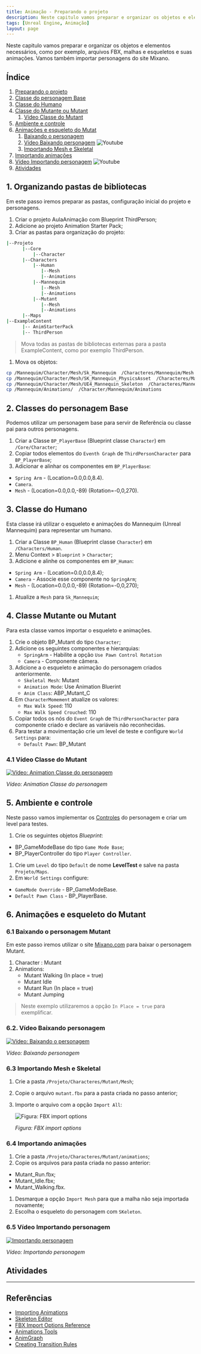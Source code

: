 ```yaml
---
title: Animação - Preparando o projeto
description: Neste capitulo vamos preparar e organizar os objetos e elementos necessários, como por exemplo, arquivos FBX, malhas e esqueletos e suas animações. Vamos também importar personagens do site Mixano.
tags: [Unreal Engine, Animação]
layout: page
---
```


Neste capitulo vamos preparar e organizar os objetos e elementos necessários, como por exemplo, arquivos FBX, malhas e esqueletos e suas animações. Vamos também importar personagens do site Mixano.


## Índice
1. [Preparando o projeto](#1)
1. [Classe do personagem Base](#2)
1. [Classe do Humano](#3)
1. [Classe do Mutante ou Mutant](#4)
    1. [Vídeo Classe do Mutant](#4.1)
2. [Ambiente e controle](#5)    
2. [Animações e esqueleto do Mutat](#6)    
    1. [Baixando o personagem](#6.1)
    1. [Vídeo Baixando personagem](#6.2)  ![Youtube](https://icons.iconarchive.com/icons/iconsmind/outline/16/Youtube-icon.png)
    1. [Importando Mesh e Skeletal](#4)
5. [Importando animações](#5)
6. [Vídeo Importando personagem](#6)  ![Youtube](https://icons.iconarchive.com/icons/iconsmind/outline/16/Youtube-icon.png)
7. [Atividades](#7-atividades)

<a name="1"></a>
## 1. Organizando pastas de bibliotecas
Em este passo iremos preparar as pastas, configuração inicial do projeto e personagens.

1. Criar o projeto AulaAnimação com Blueprint ThirdPerson;
1. Adicione ao projeto Animation Starter Pack;
1. Criar as pastas para organização do projeto:
```bash
|--Projeto
      |--Core
          |--Character
      |--Characters
          |--Human
             |--Mesh
             |--Animations                
          |--Mannequim
             |--Mesh
             |--Animations          
          |--Mutant
             |--Mesh
             |--Animations
      |--Maps               
|--ExampleContent
      |-- AnimStarterPack
      |-- ThirdPerson      
```
> Mova todas as pastas de bibliotecas externas para a pasta ExampleContent, como por exemplo ThirdPerson.

1.  Mova os objetos:
```bash    
cp /Mannequim/Character/Mesh/Sk_Mannequim  /Characteres/Mannequim/Mesh
cp /Mannequim/Character/Mesh/SK_Mannequin_PhysicsAsset  /Characteres/Mannequim/Mesh
cp /Mannequim/Character/Mesh/UE4_Mannequin_Skeleton  /Characteres/Mannequim/Mesh
cp /Mannequim/Animations/  /Character/Mannequim/Animations
 ```

<a name="2"></a>
## 2. Classes do personagem Base
Podemos utilizar um personagem base para servir de Referência ou classe pai para outros personagens.

1. Criar a Classe `BP_PlayerBase` (Blueprint classe `Character`) em `/Core/Character`;
1. Copiar todos elementos do `Eventh Graph` de `ThirdPersonCharacter` para `BP_PlayerBase`;
1. Adicionar e alinhar os componentes em `BP_PlayerBase`:
 - `Spring Arm` - (Location=0.0,0.0,8.4).
 - `Camera`.
 - `Mesh` - (Location=0.0,0.0,-89) (Rotation=-0,0,270).

<a name="3"></a>
## 3. Classe do Humano
Esta classe irá utilizar o esqueleto e animações do Mannequim (Unreal Mannequim) para representar um humano.
1. Criar a Classe `BP_Human` (Blueprint classe `Character`) em `/Characters/Human`.
  1. Menu Context > `Blueprint` > `Character`;
1. Adicione e alinhe os componentes em `BP_Human`:
  - `Spring Arm` - (Location=0.0,0.0,8.4);
  - `Camera` - Associe esse componente no `SpringArm`;
  - `Mesh` - (Location=0.0,0.0,-89) (Rotation=-0,0,270);
1. Atualize a `Mesh` para `Sk_Mannequim`;

<a name="4"></a>
## 4. Classe Mutante ou  Mutant
Para esta classe vamos importar o esqueleto e animações.
1. Crie o objeto BP_Mutant do tipo `Character`;
1. Adicione os seguintes componentes e hierarquias:
   - `SpringArm` - Habilite a opção `Use Pawn Control Rotation`
   - `Camera` - Componente câmera.
1. Adicione a o esqueleto e animação do personagem criados anteriormente.
   - `Skeletal Mesh`: Mutant  
   - `Animation Mode`: Use Animation Bluerint
   - `Anim Class`: ABP_Mutant_C
1. Em `CharacterMomement` atualize os valores:
   - `Max Walk Speed`: 110
   - `Max Walk Speed Crouched`: 110
1. Copiar todos os nós do `Event Graph` de `ThirdPersonCharacter` para componente criado e declare as variáveis não reconhecidas.
1. Para testar a movimentação crie um level de teste e configure `World Settings` para:
   - `Default Pawn`: BP_Mutant

<a name="4.1"></a>
### 4.1 Vídeo Classe do Mutant
[![Vídeo: Animation Classe do personagem](http://img.youtube.com/vi/obLJb4RBySA/0.jpg)](https://youtu.be/obLJb4RBySA "Aula 06")

*Vídeo: Animation Classe do personagem*

<a name="5"></a>
## 5. Ambiente e controle
Neste passo vamos implementar os [Controles](http://cafegeek.eti.br/unreal-engine/unreal_engine_gameinstance_state_mode.html) do personagem e criar um level para testes.
1. Crie os seguintes objetos *Blueprint*:
 - BP_GameModeBase do tipo `Game Mode Base`;
 - BP_PlayerController do tipo `Player Controller`.
1. Crie um `Level` do tipo `Default` de nome **LevelTest** e salve na pasta `Projeto/Maps`.
1. Em `World Settings` configure:
 - `GameMode Override` - BP_GameModeBase.
 - `Default Pawn Class` - BP_PlayerBase.

<a name="6"></a>
## 6. Animações e esqueleto do Mutant

<a name="6.1"></a>
### 6.1 Baixando o personagem Mutant
Em este passo iremos utilizar o site [Mixano.com](https://www.mixamo.com/) para baixar o personagem Mutant.  
1. Character : Mutant
1. Animations:
   - Mutant Walking (In place = true)
   - Mutant Idle
   - Mutant Run (In place = true)
   - Mutant Jumping

> Neste exemplo utilizaremos a opção `In Place = true` para exemplificar.  

<a name="6.2"></a>
### 6.2. Vídeo Baixando personagem
[![Vídeo: Baixando o personagem](http://img.youtube.com/vi/G7c8DMdrsGY/0.jpg)](https://youtu.be/G7c8DMdrsGY "Aula 02")

*Vídeo: Baixando personagem*

<a name="6.3"></a>
### 6.3 Importando Mesh e Skeletal
1. Crie a pasta `/Projeto/Characteres/Mutant/Mesh`;
1. Copie o arquivo `mutant.fbx` para a pasta criada no passo anterior;
1. Importe o arquivo com a opção `Import All`:

   ![Figura: FBX import options](imagens/animacao/unreal_engine_fbx_import_options.jpg)

   *Figura: FBX import options*

<a name="6.4"></a>
### 6.4 Importando animações
1. Crie a pasta `/Projeto/Characteres/Mutant/animations`;
1. Copie os arquivos para pasta criada no passo anterior:
 - Mutant_Run.fbx;
 - Mutant_Idle.fbx;
 - Mutant_Walking.fbx.
1. Desmarque a opção `Import Mesh` para que a malha não seja importada novamente;
1. Escolha o esqueleto do personagem com `SKeleton`.

<a name="6.5"></a>
### 6.5 Vídeo Importando personagem
[![Importando personagem](http://img.youtube.com/vi/6ZLatHfD7P8/0.jpg)](https://youtu.be/6ZLatHfD7P8 "Aula 03")

*Vídeo: Importando personagem*


## Atividades

***

## Referências
- [Importing Animations](https://docs.unrealengine.com/4.26/en-US/WorkingWithContent/Importing/FBX/Animations/)
- [Skeleton Editor](https://docs.unrealengine.com/en-US/Engine/Animation/Persona/Modes/Skeleton/index.html)   
- [FBX Import Options Reference](https://docs.unrealengine.com/en-US/Engine/Content/Importing/FBX/ImportOptions/index.html)   
- [Animations Tools](https://docs.unrealengine.com/en-US/Engine/Animation/Persona/Modes/index.html)  
- [AnimGraph](https://docs.unrealengine.com/en-US/Engine/Animation/AnimBlueprints/AnimGraph/index.html)
- [Creating Transition Rules](https://docs.unrealengine.com/4.27/en-US/AnimatingObjects/SkeletalMeshAnimation/StateMachines/TransitionRules/)
